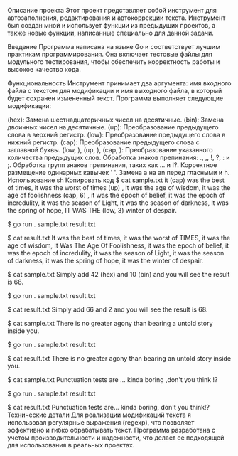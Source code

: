 Описание проекта
Этот проект представляет собой инструмент для автозаполнения, редактирования и автокоррекции текста. Инструмент был создан мной и использует функции из предыдущих проектов, а также новые функции, написанные специально для данной задачи.

Введение
Программа написана на языке Go и соответствует лучшим практикам программирования. Она включает тестовые файлы для модульного тестирования, чтобы обеспечить корректность работы и высокое качество кода.

Функциональность
Инструмент принимает два аргумента: имя входного файла с текстом для модификации и имя выходного файла, в который будет сохранен измененный текст. Программа выполняет следующие модификации:

(hex): Замена шестнадцатеричных чисел на десятичные.
(bin): Замена двоичных чисел на десятичные.
(up): Преобразование предыдущего слова в верхний регистр.
(low): Преобразование предыдущего слова в нижний регистр.
(cap): Преобразование предыдущего слова с заглавной буквы.
(low, <number>), (up, <number>), (cap, <number>): Преобразование указанного количества предыдущих слов.
Обработка знаков препинания: ., ,, !, ?, : и ;.
Обработка групп знаков препинания, таких как ... и !?.
Корректное размещение одинарных кавычек ' '.
Замена a на an перед гласными и h.
Использование
sh
Копировать код
$ cat sample.txt
it (cap) was the best of times, it was the worst of times (up) , it was the age of wisdom, it was the age of foolishness (cap, 6) , it was the epoch of belief, it was the epoch of incredulity, it was the season of Light, it was the season of darkness, it was the spring of hope, IT WAS THE (low, 3) winter of despair.

$ go run . sample.txt result.txt

$ cat result.txt
It was the best of times, it was the worst of TIMES, it was the age of wisdom, It Was The Age Of Foolishness, it was the epoch of belief, it was the epoch of incredulity, it was the season of Light, it was the season of darkness, it was the spring of hope, it was the winter of despair.

$ cat sample.txt
Simply add 42 (hex) and 10 (bin) and you will see the result is 68.

$ go run . sample.txt result.txt

$ cat result.txt
Simply add 66 and 2 and you will see the result is 68.

$ cat sample.txt
There is no greater agony than bearing a untold story inside you.

$ go run . sample.txt result.txt

$ cat result.txt
There is no greater agony than bearing an untold story inside you.

$ cat sample.txt
Punctuation tests are ... kinda boring ,don't you think !?

$ go run . sample.txt result.txt

$ cat result.txt
Punctuation tests are... kinda boring, don't you think!?
Технические детали
Для реализации модификаций текста я использовал регулярные выражения (regexp), что позволяет эффективно и гибко обрабатывать текст. Программа разработана с учетом производительности и надежности, что делает ее подходящей для использования в реальных проектах.
